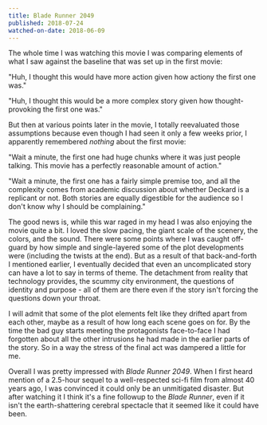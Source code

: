 ```yaml
---
title: Blade Runner 2049
published: 2018-07-24
watched-on-date: 2018-06-09
---
```


The whole time I was watching this movie I was comparing elements of what I saw against the baseline that was set up in the first movie:

"Huh, I thought this would have more action given how actiony the first one was."

"Huh, I thought this would be a more complex story given how thought-provoking the first one was."

But then at various points later in the movie, I totally reevaluated those assumptions because even though I had seen it only a few weeks prior, I apparently remembered _nothing_ about the first movie:

"Wait a minute, the first one had huge chunks where it was just people talking. This movie has a perfectly reasonable amount of action."

"Wait a minute, the first one has a fairly simple premise too, and all the complexity comes from academic discussion about whether Deckard is a replicant or not. Both stories are equally digestible for the audience so I don't know why I should be complaining."

The good news is, while this war raged in my head I was also enjoying the movie quite a bit. I loved the slow pacing, the giant scale of the scenery, the colors, and the sound. There were some points where I was caught off-guard by how simple and single-layered some of the plot developments were (including the twists at the end). But as a result of that back-and-forth I mentioned earlier, I eventually decided that even an uncomplicated story can have a lot to say in terms of theme. The detachment from reality that technology provides, the scummy city environment, the questions of identity and purpose - all of them are there even if the story isn't forcing the questions down your throat.

I will admit that some of the plot elements felt like they drifted apart from each other, maybe as a result of how long each scene goes on for. By the time the bad guy starts meeting the protagonists face-to-face I had forgotten about all the other intrusions he had made in the earlier parts of the story. So in a way the stress of the final act was dampered a little for me.

Overall I was pretty impressed with _Blade Runner 2049_. When I first heard mention of a 2.5-hour sequel to a well-respected sci-fi film from almost 40 years ago, I was convinced it could only be an unmitigated disaster. But after watching it I think it's a fine followup to the _Blade Runner_, even if it isn't the earth-shattering cerebral spectacle that it seemed like it could have been.

